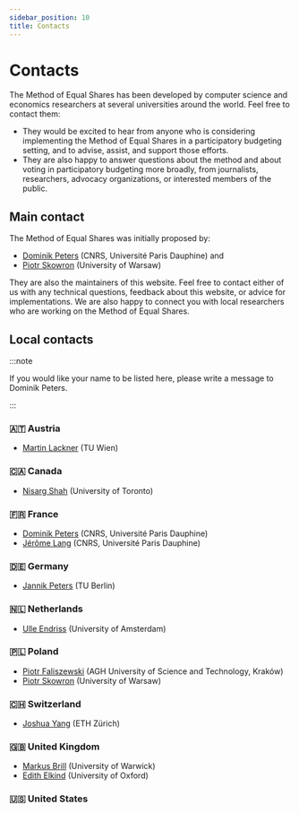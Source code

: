 ```yaml
---
sidebar_position: 10
title: Contacts
---
```


# Contacts

The Method of Equal Shares has been developed by computer science and economics researchers at several universities around the world. Feel free to contact them:

* They would be excited to hear from anyone who is considering implementing the Method of Equal Shares in a participatory budgeting setting, and to advise, assist, and support those efforts. 
* They are also happy to answer questions about the method and about voting in participatory budgeting more broadly, from journalists, researchers, advocacy organizations, or interested members of the public.

## Main contact

The Method of Equal Shares was initially proposed by:
* [Dominik Peters](https://dominik-peters.de) (CNRS, Université Paris Dauphine) and 
* [Piotr Skowron](https://www.mimuw.edu.pl/~ps219737/) (University of Warsaw) 

They are also the maintainers of this website. Feel free to contact either of us with any technical questions, feedback about this website, or advice for implementations. We are also happy to connect you with local researchers who are working on the Method of Equal Shares.

## Local contacts

:::note

If you would like your name to be listed here, please write a message to Dominik Peters.

:::
### 🇦🇹 Austria

* [Martin Lackner](http://martin.lackner.xyz/) (TU Wien)

### 🇨🇦 Canada

* [Nisarg Shah](https://www.cs.toronto.edu/~nisarg/index.html) (University of Toronto)

### 🇫🇷 France

* [Dominik Peters](https://dominik-peters.de) (CNRS, Université Paris Dauphine)
* [Jérôme Lang](https://www.lamsade.dauphine.fr/~lang/) (CNRS, Université Paris Dauphine)

### 🇩🇪 Germany

* [Jannik Peters](https://sites.google.com/view/jannikpeters) (TU Berlin)

### 🇳🇱 Netherlands

* [Ulle Endriss](https://staff.science.uva.nl/u.endriss/) (University of Amsterdam)

### 🇵🇱 Poland

* [Piotr Faliszewski](https://home.agh.edu.pl/~faliszew/) (AGH University of Science and Technology, Kraków)
* [Piotr Skowron](https://www.mimuw.edu.pl/~ps219737/) (University of Warsaw)

### 🇨🇭 Switzerland

* [Joshua Yang](https://democracy.dsi.uzh.ch/member/joshua-yang/) (ETH Zürich)

### 🇬🇧 United Kingdom

* [Markus Brill](https://sites.google.com/site/brillmarkus/home) (University of Warwick)
* [Edith Elkind](https://www.cs.ox.ac.uk/people/edith.elkind/) (University of Oxford)

### 🇺🇸 United States

